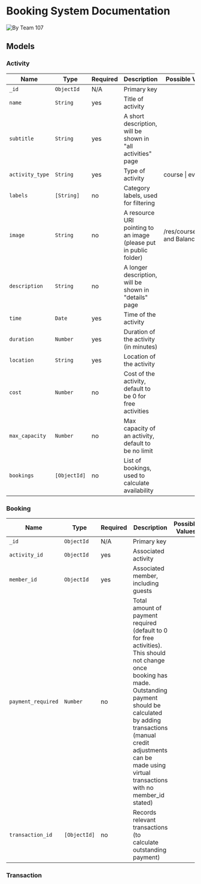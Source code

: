 # Booking System Documentation
![By Team 107](https://img.shields.io/badge/Stephen_Zhang-Team_107-blue?style=for-the-badge)

## Models
### Activity
| Name            | Type           | Required | Description                                                       | Possible Values                    |
|-----------------|----------------|----------|-------------------------------------------------------------------|------------------------------------|
| `_id`           | `ObjectId`     | N/A      | Primary key                                                       |                                    |
| `name`          | `String`       | yes      | Title of activity                                                 |                                    |
| `subtitle`      | `String`       | yes      | A short description, will be shown in "all activities" page       |                                    |
| `activity_type` | `String`       | yes      | Type of activity                                                  | course \| event                    |
| `labels`        | `[String]`     | no       | Category labels, used for filtering                               |                                    |
| `image`         | `String`       | no       | A resource URI pointing to an image (please put in public folder) | /res/courses/Falls and Balance.jpg |
| `description`   | `String`       | no       | A longer description, will be shown in "details" page             |                                    |
| `time`          | `Date`         | yes      | Time of the activity                                              |                                    |
| `duration`      | `Number`       | yes      | Duration of the activity (in minutes)                             |                                    |
| `location`      | `String`       | yes      | Location of the activity                                          |                                    |
| `cost`          | `Number`       | no       | Cost of the activity, default to be 0 for free activities         |                                    |
| `max_capacity`  | `Number`       | no       | Max capacity of an activity, default to be no limit               |                                    |
| `bookings`      | `[ObjectId]`   | no       | List of bookings, used to calculate availability                  |                                    |
### Booking
| Name              | Type           | Required | Description                                                       | Possible Values                    |
|-------------------|----------------|----------|-------------------------------------------------------------------|------------------------------------|
| `_id`             | `ObjectId`     | N/A      | Primary key                                                       |                                    |
| `activity_id`     | `ObjectId`     | yes      | Associated activity                                               |                                    |
| `member_id`       | `ObjectId`     | yes      | Associated member, including guests                               |                                    |
| `payment_required` | `Number`       | no       | Total amount of payment required (default to 0 for free activities). This should not change once booking has made. Outstanding payment should be calculated by adding transactions (manual credit adjustments can be made using virtual transactions with no member_id stated)  |                                    |
| `transaction_id`  | `[ObjectId]`   | no       | Records relevant transactions (to calculate outstanding payment)  |                                    |

### Transaction
